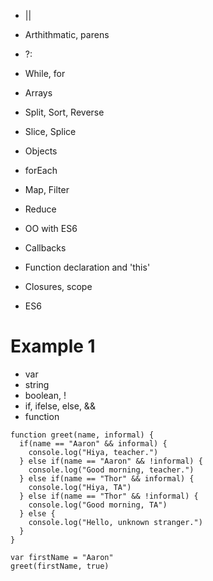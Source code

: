 * ||

* Arthithmatic, parens

* ?:

* While, for

* Arrays

* Split, Sort, Reverse

* Slice, Splice

* Objects

* forEach

* Map, Filter

* Reduce

* OO with ES6

* Callbacks

* Function declaration and 'this'

* Closures, scope

* ES6

Example 1
=========

* var
* string
* boolean, !
* if, ifelse, else, &&
* function

```
function greet(name, informal) {
  if(name == "Aaron" && informal) {
    console.log("Hiya, teacher.")
  } else if(name == "Aaron" && !informal) {
    console.log("Good morning, teacher.")    
  } else if(name == "Thor" && informal) {
    console.log("Hiya, TA")
  } else if(name == "Thor" && !informal) {
    console.log("Good morning, TA")
  } else {
    console.log("Hello, unknown stranger.")
  }
}

var firstName = "Aaron"
greet(firstName, true)
```
